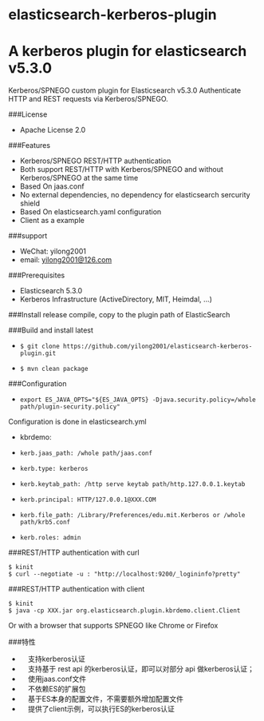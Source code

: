 # elasticsearch-kerberos-plugin
A kerberos plugin for elasticsearch v5.3.0 
=====================

Kerberos/SPNEGO custom plugin for Elasticsearch v5.3.0
Authenticate HTTP and REST requests via Kerberos/SPNEGO.

###License
* Apache License 2.0 

###Features
* Kerberos/SPNEGO REST/HTTP authentication
* Both support REST/HTTP with Kerberos/SPNEGO and without Kerberos/SPNEGO at the same time
* Based On jaas.conf
* No external dependencies, no dependency for elasticsearch sercurity shield
* Based On elasticsearch.yaml configuration
* Client as a example

###support
* WeChat: yilong2001
* email: yilong2001@126.com

###Prerequisites
* Elasticsearch 5.3.0
* Kerberos Infrastructure (ActiveDirectory, MIT, Heimdal, ...)

###Install release
compile, copy to the plugin path of ElasticSearch 

###Build and install latest
*     $ git clone https://github.com/yilong2001/elasticsearch-kerberos-plugin.git
*     $ mvn clean package

###Configuration
*     export ES_JAVA_OPTS="${ES_JAVA_OPTS} -Djava.security.policy=/whole path/plugin-security.policy"

Configuration is done in elasticsearch.yml
* kbrdemo:
*     kerb.jaas_path: /whole path/jaas.conf
*     kerb.type: kerberos
*     kerb.keytab_path: /http serve keytab path/http.127.0.0.1.keytab
*     kerb.principal: HTTP/127.0.0.1@XXX.COM
*     kerb.file_path: /Library/Preferences/edu.mit.Kerberos or /whole path/krb5.conf
*     kerb.roles: admin

###REST/HTTP authentication with curl

    $ kinit
    $ curl --negotiate -u : "http://localhost:9200/_logininfo?pretty"

###REST/HTTP authentication with client

    $ kinit
    $ java -cp XXX.jar org.elasticsearch.plugin.kbrdemo.client.Client

Or with a browser that supports SPNEGO like Chrome or Firefox

###特性
*     支持kerberos认证
*     支持基于 rest api 的kerberos认证，即可以对部分 api 做kerberos认证；
*     使用jaas.conf文件
*     不依赖ES的扩展包
*     基于ES本身的配置文件，不需要额外增加配置文件
*     提供了client示例，可以执行ES的kerberos认证


